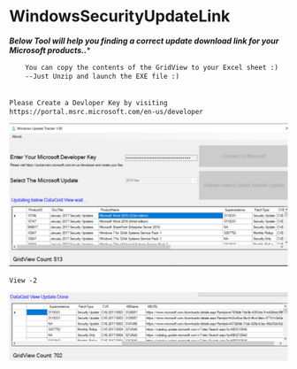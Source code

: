 # WindowsSecurityUpdateLink
***Below Tool will help you finding a correct update download link for your Microsoft products..****

        You can copy the contents of the GridView to your Excel sheet :)
        --Just Unzip and launch the EXE file :)


    Please Create a Devloper Key by visiting https://portal.msrc.microsoft.com/en-us/developer
![alt text](https://github.com/prax78/WindowsUpdateTracker/blob/master/Microsoft-KB-CVE.png?raw=true)

    View -2
![alt text](https://github.com/prax78/WindowsUpdateTracker/blob/master/Microsoft-KB-CVE2.png?raw=true)    


